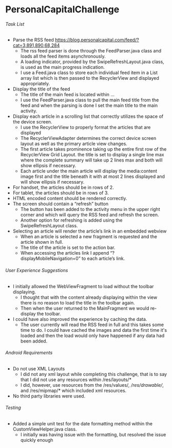 # PersonalCapitalChallenge

###### Task List
- Parse the RSS feed https://blog.personalcapital.com/feed/?cat=3,891,890,68,284
    * The rss feed parser is done through the FeedParser.java class and loads all the feed items asynchronously.
    * A loading indicator, provided by the SwipeRefreshLayout.java class, is used as the main progress indication.
    * I use a Feed.java class to store each individual feed item in a List<Feed> array list which is then passed to the RecyclerView and displayed appropriately.
- Display the title of the feed
    * The title of the main feed is located within <rss><channel><title> ... </title> ... </channel></rss>
    * I use the FeedParser.java class to pull the main feed title from the feed and when the parsing is done I set the main title to the main activity.
- Display each article in a scrolling list that correctly utilizes the space of the device screen.
    * I use the RecyclerView to properly format the articles that are displayed
    * The RecyclerViewAdapter determines the correct device screen layout as well as the primary article view changes.
    * The first article takes prominence taking up the entire first row of the RecyclerView Grid Layout.  the title is set to display a single line max where the complete summary will take up 2 lines max and both will show ellipsis if necessary.
    * Each article under the main article will display the media:content image first and the title beneath it with at most 2 lines displayed and will show ellipsis if necessary.
- For handset, the articles should be in rows of 2.
- For tablet, the articles should be in rows of 3.
- HTML encoded content should be rendered correctly.
- The screen should contain a “refresh” button
    * The button has been added to the activity menu in the upper right corner and which will query the RSS feed and refresh the screen.
    * Another option for refreshing is added using the SwipeRefreshLayout class.
- Selecting an article will render the article’s link in an embedded webview
    * When an article is selected a new fragment is requested and the article shown in full.
    * The title of the article is set to the action bar.
    * When accessing the articles link I append “?displayMobileNavigation=0” to each article’s link.

###### User Experience Suggestions
- I initially allowed the WebViewFragment to load without the toolbar displaying.
    * I thought that with the content already displaying within the view there is no reason to load the title in the toolbar again.
    * Then when the user returned to the MainFragment we would re-display the toolbar.
- I could have also improved the experience by caching the data.
    * The user currently will read the RSS feed in full and this takes some time to do.  I could have cached the images and data the first time it's loaded and then the load would only have happened if any data had been added.

###### Android Requirements
- Do not use XML Layouts
    * I did not any xml layout while completing this challenge, that is to say that I did not use any resources within /res/layouts/*
    * I did, however, use resources from the /res/values/*, /res/drawable/*, and /res/mipmap/* which included xml resources.
- No third party libraries were used.

###### Testing
- Added a simple unit test for the date formatting method within the CustomViewHelper.java class.
    * I initially was having issue with the formatting, but resolved the issue quickly enough
